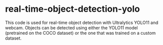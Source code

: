 # real-time-object-detection-yolo
This code is used for real-time object detection with Ultralytics YOLO11 and webcam. Objects can be detected using either the
YOLO11 model (pretrained on the COCO dataset) or the one that was trained on a custom dataset.

